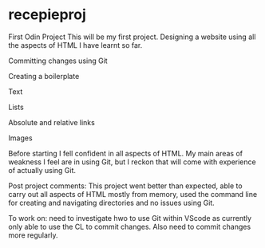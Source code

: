 # recepieproj
First Odin Project
This will be my first project. Designing a website using all the aspects of HTML I have learnt so far.

Committing changes using Git

Creating a boilerplate

Text

Lists

Absolute and relative links

Images
 
Before starting I fell confident in all aspects of HTML. My main areas of weakness I feel are in using Git, but I reckon that will come with experience of actually using Git. 

Post project comments:
This project went better than expected, able to carry out all aspects of HTML mostly from memory, used the command line for creating and navigating directories and no issues using Git.

To work on: need to investigate hwo to use Git within VScode as currently only able to use the CL to commit changes. Also need to commit changes more regularly. 
